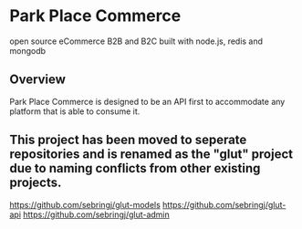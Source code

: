 # Park Place Commerce
open source eCommerce B2B and B2C built with node.js, redis and mongodb
## Overview
Park Place Commerce is designed to be an API first to accommodate any platform that is able to consume it. 

## This project has been moved to seperate repositories and is renamed as the "glut" project due to naming conflicts from other existing projects.

https://github.com/sebringj/glut-models
https://github.com/sebringj/glut-api
https://github.com/sebringj/glut-admin
